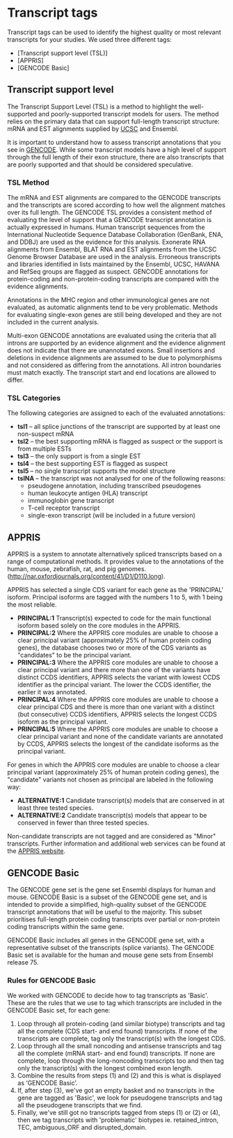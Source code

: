 # Transcript tags

Transcript tags can be used to identify the highest quality or most relevant transcripts for your studies. We used three different tags:

* [Transcript support level (TSL)]
* [APPRIS]
* [GENCODE Basic]

## Transcript support level

The Transcript Support Level (TSL) is a method to highlight the well-supported and poorly-supported transcript models for users. The method relies on the primary data that can support full-length transcript structure: mRNA and EST alignments supplied by [UCSC](https://genome.ucsc.edu/) and Ensembl.

It is important to understand how to assess transcript annotations that you see in [GENCODE](https://www.gencodegenes.org/). While some transcript models have a high level of support through the full length of their exon structure, there are also transcripts that are poorly supported and that should be considered speculative. 

### TSL Method

The mRNA and EST alignments are compared to the GENCODE transcripts and the transcripts are scored according to how well the alignment matches over its full length. The GENCODE TSL provides a consistent method of evaluating the level of support that a GENCODE transcript annotation is actually expressed in humans. Human transcript sequences from the International Nucleotide Sequence Database Collaboration (GenBank, ENA, and DDBJ) are used as the evidence for this analysis. Exonerate RNA alignments from Ensembl, BLAT RNA and EST alignments from the UCSC Genome Browser Database are used in the analysis. Erroneous transcripts and libraries identified in lists maintained by the Ensembl, UCSC, HAVANA and RefSeq groups are flagged as suspect. GENCODE annotations for protein-coding and non-protein-coding transcripts are compared with the evidence alignments.

Annotations in the MHC region and other immunological genes are not evaluated, as automatic alignments tend to be very problematic. Methods for evaluating single-exon genes are still being developed and they are not included in the current analysis.

Multi-exon GENCODE annotations are evaluated using the criteria that all introns are supported by an evidence alignment and the evidence alignment does not indicate that there are unannotated exons. Small insertions and deletions in evidence alignments are assumed to be due to polymorphisms and not considered as differing from the annotations. All intron boundaries must match exactly. The transcript start and end locations are allowed to differ.

### TSL Categories

The following categories are assigned to each of the evaluated annotations:
* **tsl1** – all splice junctions of the transcript are supported by at least one non-suspect mRNA
* **tsl2** – the best supporting mRNA is flagged as suspect or the support is from multiple ESTs
* **tsl3** – the only support is from a single EST
* **tsl4** – the best supporting EST is flagged as suspect
* **tsl5** – no single transcript supports the model structure
* **tslNA** – the transcript was not analysed for one of the following reasons:
  * pseudogene annotation, including transcribed pseudogenes
  * human leukocyte antigen (HLA) transcript
  * immunoglobin gene transcript
  * T-cell receptor transcript
  * single-exon transcript (will be included in a future version)

## APPRIS

APPRIS is a system to annotate alternatively spliced transcripts based on a range of computational methods. It provides value to the annotations of the human, mouse, zebrafish, rat, and pig genomes. (http://nar.oxfordjournals.org/content/41/D1/D110.long).

APPRIS has selected a single CDS variant for each gene as the 'PRINCIPAL' isoform. Principal isoforms are tagged with the numbers 1 to 5, with 1 being the most reliable.

* **PRINCIPAL:1** Transcript(s) expected to code for the main functional isoform based solely on the core modules in the APPRIS.
* **PRINCIPAL:2** Where the APPRIS core modules are unable to choose a clear principal variant (approximately 25% of human protein coding genes), the database chooses two or more of the CDS variants as "candidates" to be the principal variant.
* **PRINCIPAL:3** Where the APPRIS core modules are unable to choose a clear principal variant and there more than one of the variants have distinct CCDS identifiers, APPRIS selects the variant with lowest CCDS identifier as the principal variant. The lower the CCDS identifier, the earlier it was annotated.
* **PRINCIPAL:4** Where the APPRIS core modules are unable to choose a clear principal CDS and there is more than one variant with a distinct (but consecutive) CCDS identifiers, APPRIS selects the longest CCDS isoform as the principal variant.
* **PRINCIPAL:5** Where the APPRIS core modules are unable to choose a clear principal variant and none of the candidate variants are annotated by CCDS, APPRIS selects the longest of the candidate isoforms as the principal variant.

For genes in which the APPRIS core modules are unable to choose a clear principal variant (approximately 25% of human protein coding genes), the "candidate" variants not chosen as principal are labeled in the following way:
* **ALTERNATIVE:1** Candidate transcript(s) models that are conserved in at least three tested species.
* **ALTERNATIVE:2** Candidate transcript(s) models that appear to be conserved in fewer than three tested species.

Non-candidate transcripts are not tagged and are considered as "Minor" transcripts. Further information and additional web services can be found at the [APPRIS website](http://appris.bioinfo.cnio.es/#/).

## GENCODE Basic

The GENCODE gene set is the gene set Ensembl displays for human and mouse. GENCODE Basic is a subset of the GENCODE gene set, and is intended to provide a simplified, high-quality subset of the GENCODE transcript annotations that will be useful to the majority. This subset prioritises full-length protein coding transcripts over partial or non-protein coding transcripts within the same gene.

GENCODE Basic includes all genes in the GENCODE gene set, with a representative subset of the transcripts (splice variants). The GENCODE Basic set is available for the human and mouse gene sets from Ensembl release 75.

### Rules for GENCODE Basic

We worked with GENCODE to decide how to tag transcripts as 'Basic'. These are the rules that we use to tag which transcripts are included in the GENCODE Basic set, for each gene:

1. Loop through all protein-coding (and similar biotype) transcripts and tag all the complete (CDS start- and end found) transcripts. If none of the transcripts are complete, tag only the transcript(s) with the longest CDS.
2. Loop through all the small noncoding and antisense transcripts and tag all the complete (mRNA start- and end found) transcripts. If none are complete, loop through the long-noncoding transcripts too and then tag only the transcript(s) with the longest combined exon length.
3. Combine the results from steps (1) and (2) and this is what is displayed as ‘GENCODE Basic’.
4. If, after step (3), we've got an empty basket and no transcripts in the gene are tagged as 'Basic', we look for pseudogene transcripts and tag all the pseudogene transcripts that we find.
5. Finally, we've still got no transcripts tagged from steps (1) or (2) or (4), then we tag transcripts with 'problematic' biotypes ie. retained_intron, TEC, ambiguous_ORF and disrupted_domain.
